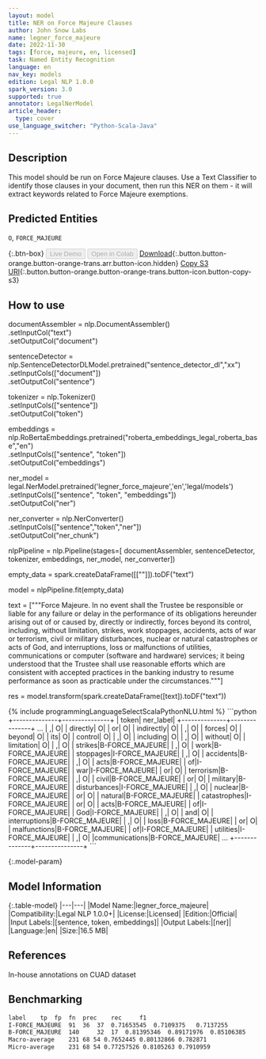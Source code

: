 ```yaml
---
layout: model
title: NER on Force Majeure Clauses
author: John Snow Labs
name: legner_force_majeure
date: 2022-11-30
tags: [force, majeure, en, licensed]
task: Named Entity Recognition
language: en
nav_key: models
edition: Legal NLP 1.0.0
spark_version: 3.0
supported: true
annotator: LegalNerModel
article_header:
  type: cover
use_language_switcher: "Python-Scala-Java"
---
```


## Description

This model should be run on Force Majeure clauses. Use a Text Classifier to identify those clauses in your document, then run this NER on them - it will extract keywords related to Force Majeure exemptions.

## Predicted Entities

`O`, `FORCE_MAJEURE`

{:.btn-box}
<button class="button button-orange" disabled>Live Demo</button>
<button class="button button-orange" disabled>Open in Colab</button>
[Download](https://s3.amazonaws.com/auxdata.johnsnowlabs.com/legal/models/legner_force_majeure_en_1.0.0_3.0_1669802449878.zip){:.button.button-orange.button-orange-trans.arr.button-icon.hidden}
[Copy S3 URI](s3://auxdata.johnsnowlabs.com/legal/models/legner_force_majeure_en_1.0.0_3.0_1669802449878.zip){:.button.button-orange.button-orange-trans.button-icon.button-copy-s3}

## How to use

documentAssembler = nlp.DocumentAssembler()\
        .setInputCol("text")\
        .setOutputCol("document")
        
sentenceDetector = nlp.SentenceDetectorDLModel.pretrained("sentence_detector_dl","xx")\
        .setInputCols(["document"])\
        .setOutputCol("sentence")

tokenizer = nlp.Tokenizer()\
        .setInputCols(["sentence"])\
        .setOutputCol("token")

embeddings = nlp.RoBertaEmbeddings.pretrained("roberta_embeddings_legal_roberta_base","en") \
    .setInputCols(["sentence", "token"]) \
    .setOutputCol("embeddings")

ner_model = legal.NerModel.pretrained('legner_force_majeure','en','legal/models')\
        .setInputCols(["sentence", "token", "embeddings"])\
        .setOutputCol("ner")

ner_converter = nlp.NerConverter()\
        .setInputCols(["sentence","token","ner"])\
        .setOutputCol("ner_chunk")

nlpPipeline = nlp.Pipeline(stages=[
        documentAssembler,
        sentenceDetector,
        tokenizer,
        embeddings,
        ner_model,
        ner_converter])

empty_data = spark.createDataFrame([[""]]).toDF("text")

model = nlpPipeline.fit(empty_data)

text = ["""Force Majeure. In no event shall the Trustee be responsible or liable for any failure or delay in the performance of its obligations hereunder arising out of or caused by, directly or indirectly, forces beyond its control, including, without limitation, strikes, work stoppages, accidents, acts of war or terrorism, civil or military disturbances, nuclear or natural catastrophes or acts of God, and interruptions, loss or malfunctions of utilities, communications or computer (software and hardware) services; it being understood that the Trustee shall use reasonable efforts which are consistent with accepted practices in the banking industry to resume performance as soon as practicable under the circumstances."""]

res = model.transform(spark.createDataFrame([text]).toDF("text"))

<div class="tabs-box" markdown="1">
{% include programmingLanguageSelectScalaPythonNLU.html %}
```python
+--------------+---------------+
|         token|      ner_label|
+--------------+---------------+
...
|             ,|              O|
|      directly|              O|
|            or|              O|
|    indirectly|              O|
|             ,|              O|
|        forces|              O|
|        beyond|              O|
|           its|              O|
|       control|              O|
|             ,|              O|
|     including|              O|
|             ,|              O|
|       without|              O|
|    limitation|              O|
|             ,|              O|
|       strikes|B-FORCE_MAJEURE|
|             ,|              O|
|          work|B-FORCE_MAJEURE|
|     stoppages|I-FORCE_MAJEURE|
|             ,|              O|
|     accidents|B-FORCE_MAJEURE|
|             ,|              O|
|          acts|B-FORCE_MAJEURE|
|            of|I-FORCE_MAJEURE|
|           war|I-FORCE_MAJEURE|
|            or|              O|
|     terrorism|B-FORCE_MAJEURE|
|             ,|              O|
|         civil|B-FORCE_MAJEURE|
|            or|              O|
|      military|B-FORCE_MAJEURE|
|  disturbances|I-FORCE_MAJEURE|
|             ,|              O|
|       nuclear|B-FORCE_MAJEURE|
|            or|              O|
|       natural|B-FORCE_MAJEURE|
|  catastrophes|I-FORCE_MAJEURE|
|            or|              O|
|          acts|B-FORCE_MAJEURE|
|            of|I-FORCE_MAJEURE|
|           God|I-FORCE_MAJEURE|
|             ,|              O|
|           and|              O|
| interruptions|B-FORCE_MAJEURE|
|             ,|              O|
|          loss|B-FORCE_MAJEURE|
|            or|              O|
|  malfunctions|B-FORCE_MAJEURE|
|            of|I-FORCE_MAJEURE|
|     utilities|I-FORCE_MAJEURE|
|             ,|              O|
|communications|B-FORCE_MAJEURE|
...
+--------------+---------------+
```

</div>

{:.model-param}
## Model Information

{:.table-model}
|---|---|
|Model Name:|legner_force_majeure|
|Compatibility:|Legal NLP 1.0.0+|
|License:|Licensed|
|Edition:|Official|
|Input Labels:|[sentence, token, embeddings]|
|Output Labels:|[ner]|
|Language:|en|
|Size:|16.5 MB|

## References

In-house annotations on CUAD dataset

## Benchmarking

```bash
label	 tp	 fp	 fn	 prec	 rec	 f1
I-FORCE_MAJEURE	 91	 36	 37	 0.71653545	 0.7109375	 0.7137255
B-FORCE_MAJEURE	 140	 32	 17	 0.81395346	 0.89171976	 0.85106385
Macro-average	 231 68 54 0.7652445 0.80132866 0.782871
Micro-average	 231 68 54 0.77257526 0.8105263 0.7910959
```